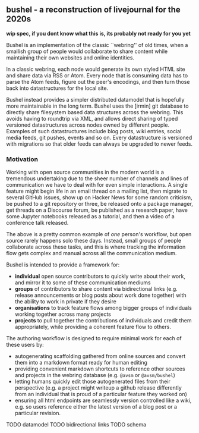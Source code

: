 ## bushel - a reconstruction of livejournal for the 2020s

**wip spec, if you dont know what this is, its probably not ready for you yet**

Bushel is an implementation of the classic ``webring'' of old times, when a
smallish group of people would collaborate to share content while maintaining
their own websites and online identities.

In a classic webring, each node would generate its own styled HTML site and
share data via RSS or Atom.  Every node that is consuming data has to parse the
Atom feeds, figure out the peer's encodings, and then turn those back into
datastructures for the local site.

Bushel instead provides a simpler distributed datamodel that is hopefully more
maintainable in the long term.  Bushel uses the [irmin] git database to
directly share filesystem based data structures across the webring. This avoids
having to roundtrip via XML, and allows direct sharing of typed versioned
datastructures across nodes owned by different people.  Examples of such
datastructures include blog posts, wiki entries, social media feeds, git
pushes, events and so on.  Every datastructure is versioned with migrations so
that older feeds can always be upgraded to newer feeds.

### Motivation

Working with open source communities in the modern world is a tremendous
undertaking due to the sheer number of channels and lines of communication we
have to deal with for even simple interactions.  A single feature might begin
life in an email thread on a mailing list, then migrate to several GitHub
issues, show up on Hacker News for some random criticism, be pushed to a git
repository or three, be released onto a package manager, get threads on a
Discourse forum, be published as a research paper, have some Jupyter notebooks
released as a tutorial, and then a video of a conference talk released.

The above is a pretty common example of _one_ person's workflow, but open
source rarely happens solo these days.  Instead, small groups of people
collaborate across these tasks, and this is where tracking the information flow
gets complex and manual across all the communication medium.

Bushel is intended to provide a framework for:

- **individual** open source contributors to quickly write about their work,
  and mirror it to some of these communication mediums
- **groups** of contributors to share content via bidirectional
  links (e.g. release announcements or blog posts about work done together)
  with the ability to work in private if they desire
- **organisations** to track feature flows among bigger groups of individuals
  working together across many projects
- **projects** to pull together the contributions of individuals and
  credit them appropriately, while providing a coherent feature flow
  to others.

The authoring workflow is designed to require minimal work for each
of these users by:

- autogenerating scaffolding gathered from online sources and convert them
  into a markdown format ready for human editing
- providing convenient markdown shortcuts to reference other sources
  and projects in the webring database (e.g. `@avsm` or `@avsm/bushel`)
- letting humans quickly edit those autogenerated files from their
  perspective (e.g. a project might writeup a github release differently
  from an individual that is proud of a particular feature they worked on)
- ensuring all html endpoints are seamlessly version controlled like
  a wiki, e.g. so users reference either the latest version of a blog post
  or a particular revision.

TODO datamodel
TODO bidirectional links
TODO schema

